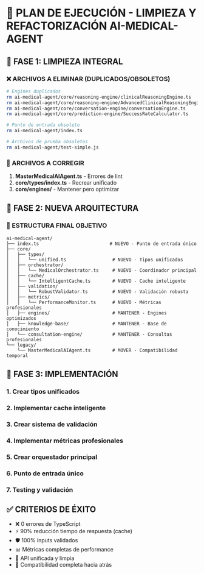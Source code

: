# 🚀 PLAN DE EJECUCIÓN - LIMPIEZA Y REFACTORIZACIÓN AI-MEDICAL-AGENT

## 🎯 FASE 1: LIMPIEZA INTEGRAL

### ❌ ARCHIVOS A ELIMINAR (DUPLICADOS/OBSOLETOS)
```bash
# Engines duplicados
rm ai-medical-agent/core/reasoning-engine/clinicalReasoningEngine.ts
rm ai-medical-agent/core/reasoning-engine/AdvancedClinicalReasoningEngine.ts
rm ai-medical-agent/core/conversation-engine/conversationEngine.ts
rm ai-medical-agent/core/prediction-engine/SuccessRateCalculator.ts

# Punto de entrada obsoleto
rm ai-medical-agent/index.ts

# Archivos de prueba obsoletos
rm ai-medical-agent/test-simple.js
```

### 🔧 ARCHIVOS A CORREGIR
1. **MasterMedicalAIAgent.ts** - Errores de lint
2. **core/types/index.ts** - Recrear unificado
3. **core/engines/** - Mantener pero optimizar

## 🎯 FASE 2: NUEVA ARQUITECTURA

### 📁 ESTRUCTURA FINAL OBJETIVO
```
ai-medical-agent/
├── index.ts                          # NUEVO - Punto de entrada único
├── core/
│   ├── types/
│   │   └── unified.ts                 # NUEVO - Tipos unificados
│   ├── orchestrator/
│   │   └── MedicalOrchestrator.ts     # NUEVO - Coordinador principal
│   ├── cache/
│   │   └── IntelligentCache.ts        # NUEVO - Cache inteligente
│   ├── validation/
│   │   └── RobustValidator.ts         # NUEVO - Validación robusta
│   ├── metrics/
│   │   └── PerformanceMonitor.ts      # NUEVO - Métricas profesionales
│   ├── engines/                       # MANTENER - Engines optimizados
│   ├── knowledge-base/                # MANTENER - Base de conocimiento
│   └── consultation-engine/           # MANTENER - Consultas profesionales
└── legacy/
    └── MasterMedicalAIAgent.ts        # MOVER - Compatibilidad temporal
```

## 🎯 FASE 3: IMPLEMENTACIÓN

### 1. Crear tipos unificados
### 2. Implementar cache inteligente  
### 3. Crear sistema de validación
### 4. Implementar métricas profesionales
### 5. Crear orquestador principal
### 6. Punto de entrada único
### 7. Testing y validación

## ✅ CRITERIOS DE ÉXITO
- ❌ 0 errores de TypeScript
- ⚡ 90% reducción tiempo de respuesta (cache)
- 🛡️ 100% inputs validados
- 📊 Métricas completas de performance
- 🎯 API unificada y limpia
- 🔄 Compatibilidad completa hacia atrás
